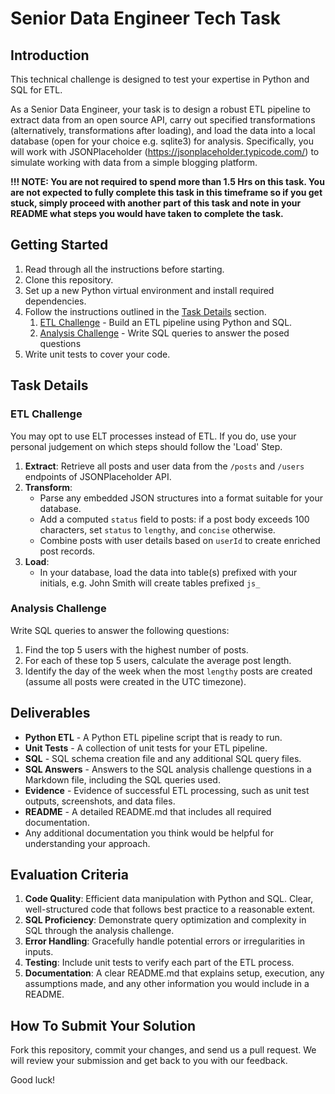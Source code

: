 # Senior Data Engineer Tech Task

## Introduction
This technical challenge is designed to test your expertise in Python and SQL for ETL. 

As a Senior Data Engineer, your task is to design a robust ETL pipeline to extract data from an open source API, carry out specified transformations (alternatively, transformations after loading), and load the data into a local database (open for your choice e.g. sqlite3) for analysis. Specifically, you will work with JSONPlaceholder (https://jsonplaceholder.typicode.com/) to simulate working with data from a simple blogging platform.

**!!! NOTE: You are not required to spend more than 1.5 Hrs on this task. You are not expected to fully complete this task in this timeframe so if you get stuck, simply proceed with another part of this task and note in your README what steps you would have taken to complete the task.**

## Getting Started
1. Read through all the instructions before starting.
2. Clone this repository.
3. Set up a new Python virtual environment and install required dependencies.
4. Follow the instructions outlined in the [Task Details](#task-details) section.
   1. [ETL Challenge](#etl-challenge) - Build an ETL pipeline using Python and SQL.
   2. [Analysis Challenge](#analysis-challenge) - Write SQL queries to answer the posed questions
5. Write unit tests to cover your code.

## Task Details
### ETL Challenge

You may opt to use ELT processes instead of ETL. If you do, use your personal judgement on which steps should follow the 'Load' Step.

1. **Extract**: Retrieve all posts and user data from the `/posts` and `/users` endpoints of JSONPlaceholder API.
2. **Transform**:
   - Parse any embedded JSON structures into a format suitable for your database.
   - Add a computed `status` field to posts: if a post body exceeds 100 characters, set `status` to `lengthy`, and `concise` otherwise.
   - Combine posts with user details based on `userId` to create enriched post records.
3. **Load**:
   - In your database, load the data into table(s) prefixed with your initials, e.g. John Smith will create tables prefixed `js_` 

### Analysis Challenge
Write SQL queries to answer the following questions:
1. Find the top 5 users with the highest number of posts.
2. For each of these top 5 users, calculate the average post length.
3. Identify the day of the week when the most `lengthy` posts are created (assume all posts were created in the UTC timezone).

## Deliverables
- **Python ETL** - A Python ETL pipeline script that is ready to run.
- **Unit Tests** - A collection of unit tests for your ETL pipeline.
- **SQL** - SQL schema creation file and any additional SQL query files.
- **SQL Answers** - Answers to the SQL analysis challenge questions in a Markdown file, including the SQL queries used.
- **Evidence** - Evidence of successful ETL processing, such as unit test outputs, screenshots, and data files.
- **README** - A detailed README.md that includes all required documentation.
- Any additional documentation you think would be helpful for understanding your approach.

## Evaluation Criteria
1. **Code Quality**: Efficient data manipulation with Python and SQL. Clear, well-structured code that follows best practice to a reasonable extent.
2. **SQL Proficiency**: Demonstrate query optimization and complexity in SQL through the analysis challenge.
3. **Error Handling**: Gracefully handle potential errors or irregularities in inputs.
4. **Testing**: Include unit tests to verify each part of the ETL process.
5. **Documentation**: A clear README.md that explains setup, execution, any assumptions made, and any other information you would include in a README.

## How To Submit Your Solution
Fork this repository, commit your changes, and send us a pull request. We will review your submission and get back to you with our feedback.

Good luck!